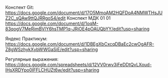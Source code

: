 Конспект Git: https://docs.google.com/document/d/17O5MmoAM2HQFDoA4NMWTHsJUZ2C_sQAw9ttQJRRgoS4/edit
Конспект МДК 01 01 https://docs.google.com/document/d/1oqM-83qogV7MeRimBVlY6hsTMP1q-JRjOE4pOAUQbYY/edit?usp=sharing

Яндекс Практикум: https://docs.google.com/document/d/1DBEgXbCxcqDBaEc2cwOgAFR-Z8gWSzhykXybWWGaSiE/edit?usp=sharing

Регулярные выражения: https://docs.google.com/spreadsheets/d/12VV0rwv3iFeDDtQvLXoud-IHsXRDYpo0IFFLCHUZt6w/edit?usp=sharing

